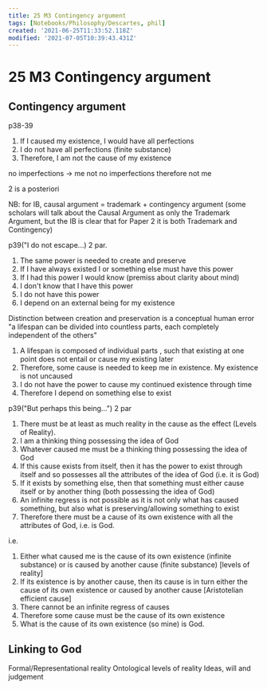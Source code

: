 ```yaml
---
title: 25 M3 Contingency argument
tags: [Notebooks/Philosophy/Descartes, phil]
created: '2021-06-25T11:33:52.118Z'
modified: '2021-07-05T10:39:43.431Z'
---
```


# 25 M3 Contingency argument
## Contingency argument
p38-39
1. If I caused my existence, I would have all perfections
2. I do not have all perfections (finite substance)
3. Therefore, I am not the cause of my existence

no imperfections -> me
not no imperfections
therefore not me

2 is a posteriori

NB: for IB, causal argument = trademark + contingency argument
(some scholars will talk about the Causal Argument as only the Trademark Argument, but the IB is clear that for Paper 2 it is both Trademark and Contingency)

p39("I do not escape...) 2 par.

1. The same power is needed to create and preserve
2. If I have always existed I or something else must have this power
3. If I had this power I would know (premiss about clarity about mind)
4. I don't know that I have this power
5. I do not have this power
6. I depend on an external being for my existence

Distinction between creation and preservation is a conceptual human error
"a lifespan can be divided into countless parts, each completely independent of the others"

1. A lifespan is composed of individual parts , such that existing at one point does not entail or cause my existing later
2. Therefore, some cause is needed to keep me in existence. My existence is not uncaused
3. I do not have the power to cause my continued existence through time
4. Therefore I depend on something else to exist

p39("But perhaps this being...") 2 par
1. There must be at least as much reality in the cause as the effect (Levels of Reality).
2. I am a thinking thing possessing the idea of God
3. Whatever caused me must be a thinking thing possessing the idea of God
4. If this cause exists from itself, then it has the power to exist through itself and so possesses all the attributes of the idea of God (i.e. it is God)
5. If it exists by something else, then that something must either cause itself or by another thing (both possessing the idea of God)
6. An infinite regress is not possible as it is not only what has caused something, but also what is preserving/allowing something to exist
7. Therefore there must be a cause of its own existence with all the attributes of God, i.e. is God.

i.e.
1. Either what caused me is the cause of its own existence (infinite substance) or is caused by another cause (finite substance) [levels of reality]
2. If its existence is by another cause, then its cause is in turn either the cause of its own existence or caused by another cause [Aristotelian efficient cause]
3. There cannot be an infinite regress of causes
4. Therefore some cause must be the cause of its own existence
5. What is the cause of its own existence (so mine) is God.


## Linking to God
Formal/Representational reality
Ontological levels of reality
Ideas, will and judgement



